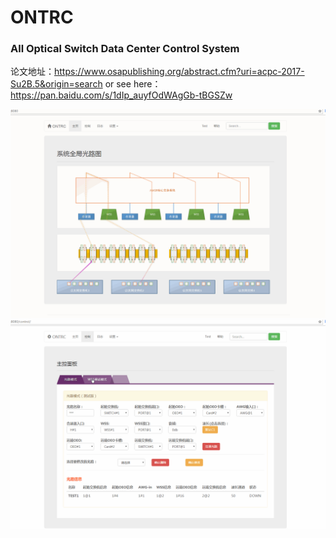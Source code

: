 # ONTRC
### All Optical Switch Data Center Control System

论文地址：https://www.osapublishing.org/abstract.cfm?uri=acpc-2017-Su2B.5&origin=search
or see here：https://pan.baidu.com/s/1dIp_auyfOdWAgGb-tBGSZw

![img](https://github.com/kenibote/ONTRC/blob/master/wiki/123.gif)
![img](https://github.com/kenibote/ONTRC/blob/master/wiki/4.gif)
